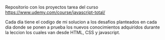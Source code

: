 Repositorio con los proyectos tarea del curso https://www.udemy.com/course/javascript-total/

Cada día tiene el codigo de mi solucion a los desafios planteados en cada dia donde se ponen 
a prueba los nuevos conocimientos adquiridos durante la leccion los cuales van desde HTML, CSS y javascript.
